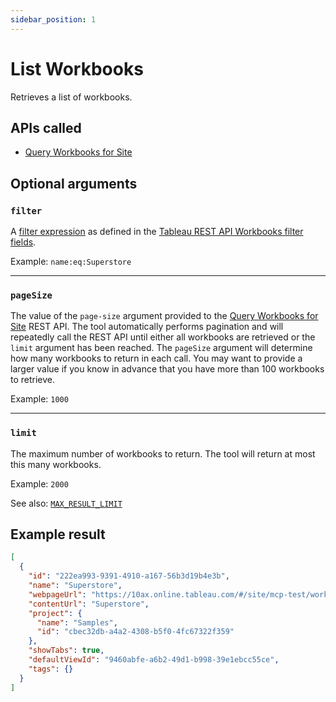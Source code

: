 ```yaml
---
sidebar_position: 1
---
```


# List Workbooks

Retrieves a list of workbooks.

## APIs called

- [Query Workbooks for Site](https://help.tableau.com/current/api/rest_api/en-us/REST/rest_api_ref_workbooks_and_views.htm#query_workbooks_for_site)

## Optional arguments

### `filter`

A
[filter expression](https://help.tableau.com/current/api/rest_api/en-us/REST/rest_api_concepts_filtering_and_sorting.htm)
as defined in the
[Tableau REST API Workbooks filter fields](https://help.tableau.com/current/api/rest_api/en-us/REST/rest_api_concepts_filtering_and_sorting.htm#workbooks).

Example: `name:eq:Superstore`

<hr />

### `pageSize`

The value of the `page-size` argument provided to the
[Query Workbooks for Site](https://help.tableau.com/current/api/rest_api/en-us/REST/rest_api_ref_workbooks_and_views.htm#query_workbooks_for_site)
REST API. The tool automatically performs pagination and will repeatedly call the REST API until
either all workbooks are retrieved or the `limit` argument has been reached. The `pageSize` argument
will determine how many workbooks to return in each call. You may want to provide a larger value if
you know in advance that you have more than 100 workbooks to retrieve.

Example: `1000`

<hr />

### `limit`

The maximum number of workbooks to return. The tool will return at most this many workbooks.

Example: `2000`

See also: [`MAX_RESULT_LIMIT`](../../configuration/mcp-config/optional.md#max_result_limit)

## Example result

```json
[
  {
    "id": "222ea993-9391-4910-a167-56b3d19b4e3b",
    "name": "Superstore",
    "webpageUrl": "https://10ax.online.tableau.com/#/site/mcp-test/workbooks/1412200",
    "contentUrl": "Superstore",
    "project": {
      "name": "Samples",
      "id": "cbec32db-a4a2-4308-b5f0-4fc67322f359"
    },
    "showTabs": true,
    "defaultViewId": "9460abfe-a6b2-49d1-b998-39e1ebcc55ce",
    "tags": {}
  }
]
```
